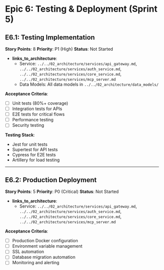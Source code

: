 # Epic 6: Testing & Deployment (Sprint 5)

## E6.1: Testing Implementation

**Story Points**: 8
**Priority**: P1 (High)
**Status**: Not Started
- **links_to_architecture**:
  - Service: `../../02_architecture/services/api_gateway.md`, `../../02_architecture/services/auth_service.md`, `../../02_architecture/services/core_service.md`, `../../02_architecture/services/mcp_server.md`
  - Data Models: All data models in `../../02_architecture/data_models/`

**Acceptance Criteria**:

- [ ] Unit tests (80%+ coverage)
- [ ] Integration tests for APIs
- [ ] E2E tests for critical flows
- [ ] Performance testing
- [ ] Security testing

**Testing Stack**:

- Jest for unit tests
- Supertest for API tests
- Cypress for E2E tests
- Artillery for load testing

---

## E6.2: Production Deployment

**Story Points**: 5
**Priority**: P0 (Critical)
**Status**: Not Started
- **links_to_architecture**:
  - Service: `../../02_architecture/services/api_gateway.md`, `../../02_architecture/services/auth_service.md`, `../../02_architecture/services/core_service.md`, `../../02_architecture/services/mcp_server.md`

**Acceptance Criteria**:

- [ ] Production Docker configuration
- [ ] Environment variable management
- [ ] SSL automation
- [ ] Database migration automation
- [ ] Monitoring and alerting